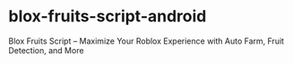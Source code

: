 # blox-fruits-script-android
Blox Fruits Script – Maximize Your Roblox Experience with Auto Farm, Fruit Detection, and More
